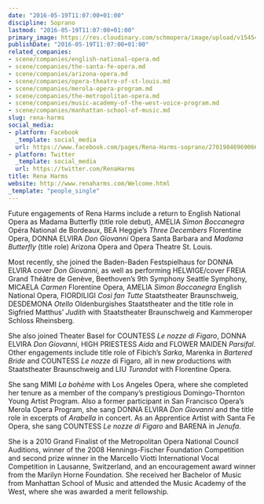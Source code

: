 ```yaml
---
date: "2016-05-19T11:07:00+01:00"
discipline: Soprano
lastmod: "2016-05-19T11:07:00+01:00"
primary_image: https://res.cloudinary.com/schmopera/image/upload/v1545409169/media/webhook-uploads/1463652472063/2016-05-19---Rena-Harms.jpg.jpg
publishDate: "2016-05-19T11:07:00+01:00"
related_companies:
- scene/companies/english-national-opera.md
- scene/companies/the-santa-fe-opera.md
- scene/companies/arizona-opera.md
- scene/companies/opera-theatre-of-st-louis.md
- scene/companies/merola-opera-program.md
- scene/companies/the-metropolitan-opera.md
- scene/companies/music-academy-of-the-west-voice-program.md
- scene/companies/manhattan-school-of-music.md
slug: rena-harms
social_media:
- platform: Facebook
  _template: social_media
  url: https://www.facebook.com/pages/Rena-Harms-soprano/270198469690660
- platform: Twitter
  _template: social_media
  url: https://twitter.com/RenaHarms
title: Rena Harms
website: http://www.renaharms.com/Welcome.html
_template: "people_single"
---
```


Future engagements of Rena Harms include a return to English National Opera as Madama Butterfly (title role debut), AMELIA *Simon Boccanegra* Opéra National de Bordeaux, BEA Heggie’s *Three Decembers* Florentine Opera, DONNA ELVIRA *Don Giovanni* Opera Santa Barbara and *Madama Butterfly* (title role) Arizona Opera and Opera Theatre St. Louis.

Most recently, she joined the Baden-Baden Festspielhaus for DONNA ELVIRA cover *Don Giovanni*, as well as performing HELWIGE/cover FREIA Grand Théâtre de Genève, Beethoven’s 9th Symphony Seattle Symphony, MICAELA *Carmen* Florentine Opera, AMELIA *Simon Boccanegra* English National Opera, FIORDILIGI *Così fan Tutte* Staatstheater Braunschweig, DESDEMONA *Otello* Oldenburgishes Staatstheater and the title role in Sigfried Matthus’ *Judith* with Staatstheater Braunschweig and Kammeroper Schloss Rheinsberg.

She also joined Theater Basel for COUNTESS *Le nozze di Figaro*, DONNA ELVIRA *Don Giovanni*, HIGH PRIESTESS *Aida* and FLOWER MAIDEN *Parsifal*. Other engagements include title role of Fibich’s *Sarka*, Marenka in *Bartered Bride* and COUNTESS *Le nozze* di Figaro, all in new productions with Staatstheater Braunschweig and LIU *Turandot* with Florentine Opera.

She sang MIMI *La bohème* with Los Angeles Opera, where she completed her tenure as a member of the company’s prestigious Domingo-Thornton Young Artist Program. Also a former participant in San Francisco Opera’s Merola Opera Program, she sang DONNA ELVIRA *Don Giovanni* and the title role in excerpts of *Arabella* in concert. As an Apprentice Artist with Santa Fe Opera, she sang COUNTESS *Le nozze di Figaro* and BARENA in *Jenufa*.

She is a 2010 Grand Finalist of the Metropolitan Opera National Council Auditions, winner of the 2008 Hennings-Fischer Foundation Competition and second prize winner in the Marcello Viotti International Vocal Competition in Lausanne, Switzerland, and an encouragement award winner from the Marilyn Horne Foundation. She received her Bachelor of Music from Manhattan School of Music and attended the Music Academy of the West, where she was awarded a merit fellowship.
